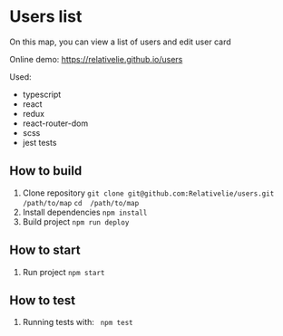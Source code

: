 # Users list
On this map, you can view a list of users and edit user card

Online demo: https://relativelie.github.io/users

Used: 
- typescript
- react
- redux
- react-router-dom
- scss
- jest tests

## How to build
1. Clone repository
``git clone git@github.com:Relativelie/users.git /path/to/map``
``cd  /path/to/map ``
2. Install dependencies
``npm install ``
3. Build project
``npm run deploy``

## How to start
1. Run project 
``npm start ``

## How to test
1. Running tests with: 
`` npm test`` 
